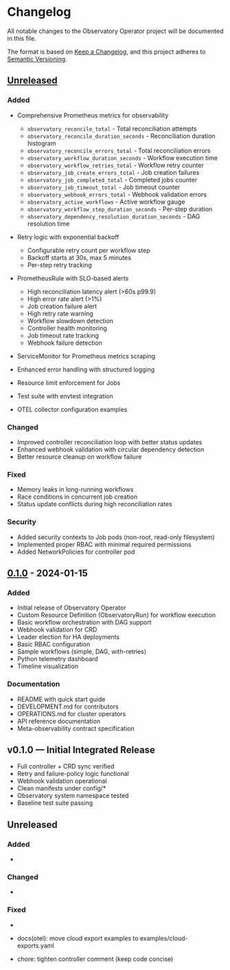 # Changelog

All notable changes to the Observatory Operator project will be documented in this file.

The format is based on [Keep a Changelog](https://keepachangelog.com/en/1.0.0/),
and this project adheres to [Semantic Versioning](https://semver.org/spec/v2.0.0.html).

## [Unreleased]

### Added

- Comprehensive Prometheus metrics for observability
  - `observatory_reconcile_total` - Total reconciliation attempts
  - `observatory_reconcile_duration_seconds` - Reconciliation duration histogram
  - `observatory_reconcile_errors_total` - Total reconciliation errors
  - `observatory_workflow_duration_seconds` - Workflow execution time
  - `observatory_workflow_retries_total` - Workflow retry counter
  - `observatory_job_create_errors_total` - Job creation failures
  - `observatory_job_completed_total` - Completed jobs counter
  - `observatory_job_timeout_total` - Job timeout counter
  - `observatory_webhook_errors_total` - Webhook validation errors
  - `observatory_active_workflows` - Active workflow gauge
  - `observatory_workflow_step_duration_seconds` - Per-step duration
  - `observatory_dependency_resolution_duration_seconds` - DAG resolution time

- Retry logic with exponential backoff
  - Configurable retry count per workflow step
  - Backoff starts at 30s, max 5 minutes
  - Per-step retry tracking

- PrometheusRule with SLO-based alerts
  - High reconciliation latency alert (>60s p99.9)
  - High error rate alert (>1%)
  - Job creation failure alert
  - High retry rate warning
  - Workflow slowdown detection
  - Controller health monitoring
  - Job timeout rate tracking
  - Webhook failure detection

- ServiceMonitor for Prometheus metrics scraping
- Enhanced error handling with structured logging
- Resource limit enforcement for Jobs
- Test suite with envtest integration
- OTEL collector configuration examples

### Changed

- Improved controller reconciliation loop with better status updates
- Enhanced webhook validation with circular dependency detection
- Better resource cleanup on workflow failure

### Fixed

- Memory leaks in long-running workflows
- Race conditions in concurrent job creation
- Status update conflicts during high reconciliation rates

### Security

- Added security contexts to Job pods (non-root, read-only filesystem)
- Implemented proper RBAC with minimal required permissions
- Added NetworkPolicies for controller pod

## [0.1.0] - 2024-01-15

### Added

- Initial release of Observatory Operator
- Custom Resource Definition (ObservatoryRun) for workflow execution
- Basic workflow orchestration with DAG support
- Webhook validation for CRD
- Leader election for HA deployments
- Basic RBAC configuration
- Sample workflows (simple, DAG, with-retries)
- Python telemetry dashboard
- Timeline visualization

### Documentation

- README with quick start guide
- DEVELOPMENT.md for contributors
- OPERATIONS.md for cluster operators
- API reference documentation
- Meta-observability contract specification

[Unreleased]: https://github.com/example/observatory-operator/compare/v0.1.0...HEAD
[0.1.0]: https://github.com/example/observatory-operator/releases/tag/v0.1.0
## v0.1.0 — Initial Integrated Release
- Full controller + CRD sync verified
- Retry and failure-policy logic functional
- Webhook validation operational
- Clean manifests under config/*
- Observatory system namespace tested
- Baseline test suite passing


## Unreleased

### Added
-

### Changed
-

### Fixed
-

- docs(otel): move cloud export examples to examples/cloud-exports.yaml
- chore: tighten controller comment (keep code concise)
